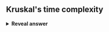 ## Kruskal's time complexity
<details>
<summary><b>Reveal answer</b></summary>
O(Elog(V))
</details>

